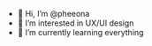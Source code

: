 - 👋 Hi, I’m @pheeona
- 👀 I’m interested in UX/UI design
- 🌱 I’m currently learning everything

<!---
pheeona/pheeona is a ✨ special ✨ repository because its `README.md` (this file) appears on your GitHub profile.
You can click the Preview link to take a look at your changes.
--->
